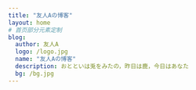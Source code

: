 ```yaml
---
title: "友人Aの博客"
layout: home
# 首页部分元素定制
blog:
  author: 友人A
  logo: /logo.jpg
  name: "友人Aの博客"
  description: おとといは兎をみたの，昨日は鹿，今日はあなた
  bg: /bg.jpg
---
```

